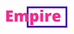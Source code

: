 <h1 align="center">
    <img alt="DFlix" src="./src/assets/logos/logoLight.png" height="60px" />   
</h1>
